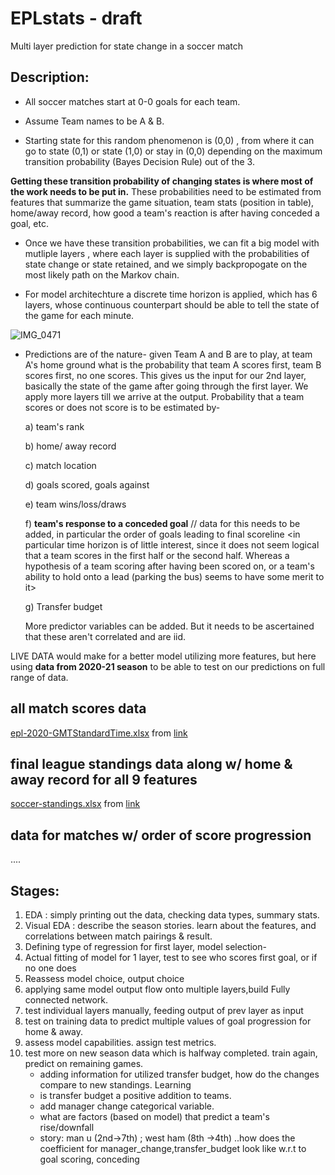 # EPLstats - draft 
Multi layer prediction for state change in a soccer match


## Description:

- All soccer matches start at 0-0 goals for each team. 

- Assume Team names to be A & B.

- Starting state for this random phenomenon is (0,0) , from where it can go to state 
  (0,1) or state (1,0) or stay in (0,0) depending on the maximum transition probability 
  (Bayes Decision Rule) out of the 3. 

**Getting these transition probability of changing states is where most of the work 
  needs to be put in.** These probabilities need to be estimated from features that 
  summarize the game situation, team stats (position in table), home/away record,
  how good a team's reaction is after having conceded a goal, etc.
  
- Once we have these transition probabilities, we can fit a big model with mutliple layers
  , where each layer is supplied with the probabilities of state change or state retained, 
  and we simply backpropogate on the most likely path on the Markov chain. 
  
- For model architechture a discrete time horizon is applied, which has 6 layers, 
  whose continuous counterpart should be able to tell the state of the game for each minute.


![IMG_0471](https://user-images.githubusercontent.com/96305841/149665581-909c3511-2a01-42ce-b404-3148d16a41e0.jpg)

- Predictions are of the nature- 
  given Team A and B are to play, at team A's home ground
  what is the probability that team A scores first, team B scores first, no one scores.
  This gives us the input for our 2nd layer, basically the state of the game after going 
  through the first layer. We apply more layers till we arrive at the output. 
  Probability that a team scores or does not score is to be estimated by- 
  
  a) team's rank 
  
  b) home/ away record
  
  c) match location
  
  d) goals scored, goals against
  
  e) team wins/loss/draws 
  
  f) **team's response to a conceded goal** // data for this needs to be added, in particular the order of goals leading to final scoreline
    <in particular time horizon is of little interest, since it does not seem logical 
     that a team scores in the first half or the second half. Whereas a hypothesis of 
     a team scoring after having been scored on, or a team's ability to hold onto a lead (parking the bus) 
     seems to have some merit to it>
  
  g) Transfer budget   
  
  More predictor variables can be added. But it needs to be ascertained that these aren't correlated and are iid.  
  

LIVE DATA would make for a better model utilizing more features, but here using **data from 
2020-21 season** to be able to test on our predictions on full range of data.

## all match scores data
[epl-2020-GMTStandardTime.xlsx](https://github.com/runirudh/EPLstats/files/7877241/epl-2020-GMTStandardTime.xlsx) from [link](https://fixturedownload.com/results/epl-2020)

## final league standings data along w/ home & away record for all 9 features
[soccer-standings.xlsx](https://github.com/runirudh/EPLstats/files/7879089/soccer-standings.xlsx) from [link](https://www.rotowire.com/soccer/league-table.php?season=2020)

## data for matches w/ order of score progression
....


## Stages:
1. EDA : simply printing out the data, checking data types, summary stats.
2. Visual EDA : describe the season stories. learn about the features, and correlations between match pairings & result.
3. Defining type of regression for first layer, model selection-
5. Actual fitting of model for 1 layer, test to see who scores first goal, or if no one does 
6. Reassess model choice, output choice
7. applying same model output flow onto multiple layers,build Fully connected network.    
8. test individual layers manually, feeding output of prev layer as input 
9. test on training data to predict multiple values of goal progression for home & away.
10. assess model capabilities. assign test metrics. 
11. test more on new season data which is halfway completed. train again, predict on remaining games.
    - adding information for utilized transfer budget, how do the changes compare to new standings. Learning
    - is transfer budget a positive addition to teams.
    - add manager change categorical variable.
    - what are factors (based on model) that predict a team's rise/downfall 
    - story: man u (2nd->7th) ; west ham (8th ->4th) ..how does the coefficient for manager_change,transfer_budget look like
             w.r.t to goal scoring, conceding
